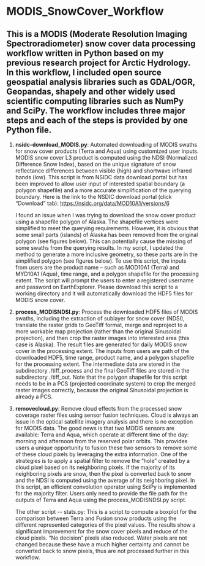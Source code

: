 # MODIS_SnowCover_Workflow
## This is a MODIS (Moderate Resolution Imaging Spectroradiometer) snow cover data processing workflow written in Python based on my previous research project for Arctic Hydrology. In this workflow, I included open source geospatial analysis libraries such as GDAL/OGR, Geopandas, shapely and other widely used scientific computing libraries such as NumPy and SciPy. The workflow includes three major steps and each of the steps is provided by one Python file.

1.	**nsidc-download_MODIS.py**: Automated downloading of MODIS swaths for snow cover products (Terra and Aqua) using customized user inputs. MODIS snow cover L3 product is computed using the NDSI (Normalized Difference Snow Index), based on the unique signature of snow reflectance differences between visible (high) and shortwave infrared bands (low). This script is from NSIDC data download portal but has been improved to allow user input of interested spatial boundary (a polygon shapefile) and a more accurate simplification of the querying boundary. Here is the link to the NSDIC download portal (click “Download” tab): https://nsidc.org/data/MOD10A1/versions/6

	I found an issue when I was trying to download the snow cover product using a shapefile polygon of Alaska. The shapefile vertices were simplified to meet the querying requirements. However, it is obvious that some small parts (islands) of Alaska has been removed from the original polygon (see figures below). This can potentially cause the missing of some swaths from the querying results. In my script, I updated the method to generate a more inclusive geometry, so these parts are in the simplified polygon (see figures below). To use this script, the inputs from users are the product name – such as MOD10A1 (Terra) and MYD10A1 (Aqua), time range, and a polygon shapefile for the processing extent. The script will prompt the users to enter a registered username and password on EarthExplorer. Please download this script to a working directory and it will automatically download the HDF5 files for MODIS snow cover.

2.	**process_MODISNDSI.py**: Process the downloaded HDF5 files of MODIS swaths, including the extraction of sublayer for snow cover (NDSI), translate the raster grids to GeoTiff format, merge and reproject to a more workable map projection (rather than the original Sinusoidal projection), and then crop the raster images into interested area (this case is Alaska). The result files are generated for daily MODIS snow cover in the processing extent. The inputs from users are path of the downloaded HDF5, time range, product name, and a polygon shapefile for the processing extent. The intermediate data are stored in the subdirectory ./tiff_process and the final GeoTiff files are stored in the subdirectory ./tiff_out. Note that the polygon shapefile for this script needs to be in a PCS (projected coordinate system) to crop the merged raster images correctly, because the original Sinusoidal projection is already a PCS.  

3.	**removecloud.py**: Remove cloud effects from the processed snow coverage raster files using sensor fusion techniques. Cloud is always an issue in the optical satellite imagery analysis and there is no exception for MODIS data. The good news is that two MODIS sensors are available: Terra and Aqua, which operate at different time of the day: morning and afternoon from the reserved polar orbits. This provides users a unique opportunity to fusion these two sensors to remove some of these cloud pixels by leveraging the extra information. One of the strategies is to apply a spatial filter to remove the “hole” created by a cloud pixel based on its neighboring pixels. If the majority of its neighboring pixels are snow, then the pixel is converted back to snow and the NDSI is computed using the average of its neighboring pixel. In this script, an efficient convolution operator using SciPy is implemented for the majority filter. Users only need to provide the file path for the outputs of Terra and Aqua using the process_MODISNDSI.py script.

	The other script -- stats.py: This is a script to compute a boxplot for the comparison between Terra and Fusion snow products using the different represented categories of the pixel values. The results show a significant improvement for the snow cover pixels and reduce of the cloud pixels. “No decision” pixels also reduced. Water pixels are not changed because these have a much higher certainty and cannot be converted back to snow pixels, thus are not processed further in this workflow.  
